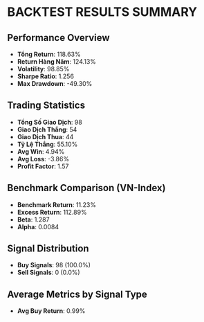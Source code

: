 
# BACKTEST RESULTS SUMMARY

## Performance Overview
- **Tổng Return**: 118.63%
- **Return Hàng Năm**: 124.13%
- **Volatility**: 98.85%
- **Sharpe Ratio**: 1.256
- **Max Drawdown**: -49.30%

## Trading Statistics
- **Tổng Số Giao Dịch**: 98
- **Giao Dịch Thắng**: 54
- **Giao Dịch Thua**: 44
- **Tỷ Lệ Thắng**: 55.10%
- **Avg Win**: 4.94%
- **Avg Loss**: -3.86%
- **Profit Factor**: 1.57

## Benchmark Comparison (VN-Index)
- **Benchmark Return**: 11.23%
- **Excess Return**: 112.89%
- **Beta**: 1.287
- **Alpha**: 0.0084

## Signal Distribution
- **Buy Signals**: 98 (100.0%)
- **Sell Signals**: 0 (0.0%)

## Average Metrics by Signal Type
- **Avg Buy Return**: 0.99%
